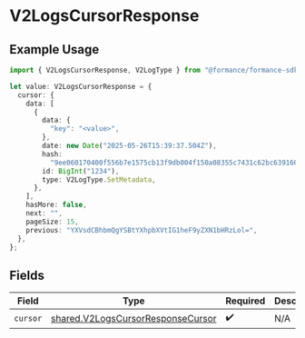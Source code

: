 # V2LogsCursorResponse

## Example Usage

```typescript
import { V2LogsCursorResponse, V2LogType } from "@formance/formance-sdk/sdk/models/shared";

let value: V2LogsCursorResponse = {
  cursor: {
    data: [
      {
        data: {
          "key": "<value>",
        },
        date: new Date("2025-05-26T15:39:37.504Z"),
        hash:
          "9ee060170400f556b7e1575cb13f9db004f150a08355c7431c62bc639166431e",
        id: BigInt("1234"),
        type: V2LogType.SetMetadata,
      },
    ],
    hasMore: false,
    next: "",
    pageSize: 15,
    previous: "YXVsdCBhbmQgYSBtYXhpbXVtIG1heF9yZXN1bHRzLol=",
  },
};
```

## Fields

| Field                                                                                         | Type                                                                                          | Required                                                                                      | Description                                                                                   |
| --------------------------------------------------------------------------------------------- | --------------------------------------------------------------------------------------------- | --------------------------------------------------------------------------------------------- | --------------------------------------------------------------------------------------------- |
| `cursor`                                                                                      | [shared.V2LogsCursorResponseCursor](../../../sdk/models/shared/v2logscursorresponsecursor.md) | :heavy_check_mark:                                                                            | N/A                                                                                           |